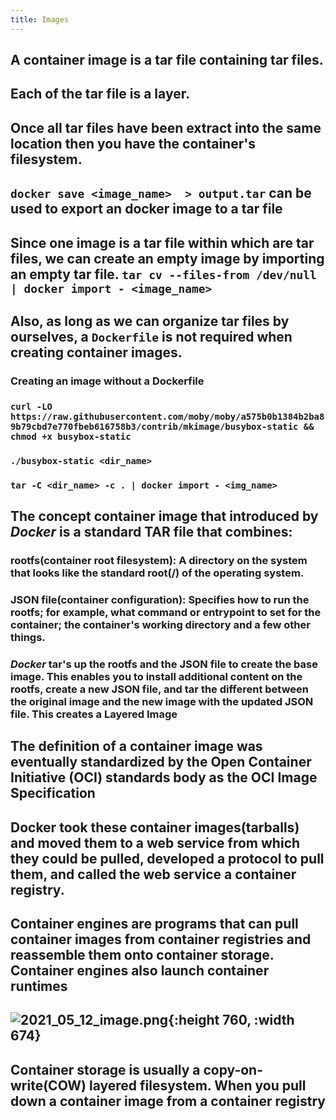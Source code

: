```yaml
---
title: Images
---
```


## A container image is a tar file containing tar files.
## Each of the tar file is a layer.
## Once all tar files have been extract into the same location then you have the container's filesystem.
## `docker save <image_name>  > output.tar` can be used to export an docker image to a tar file
## Since one image is a tar file within which are tar files, we can create an empty image by importing an empty tar file. `tar cv --files-from /dev/null | docker import - <image_name>`
## Also, as long as we can organize tar files by ourselves, a `Dockerfile` is not required when creating container images.
### Creating an image without a Dockerfile
### `curl -LO https://raw.githubusercontent.com/moby/moby/a575b0b1384b2ba89b79cbd7e770fbeb616758b3/contrib/mkimage/busybox-static && chmod +x busybox-static`
### `./busybox-static <dir_name>`
### `tar -C <dir_name> -c . | docker import - <img_name>`
## The concept **container image** that introduced by *Docker* is a standard TAR file that combines:
### **rootfs(container root filesystem)**: A directory on the system that looks like the standard root(/) of the operating system.
### **JSON file(container configuration)**: Specifies how to run the rootfs; for example, what **command** or **entrypoint** to set for the container; the container's **working directory** and a few other things.
### *Docker* tar's up the **rootfs** and the JSON file to create the base image. This enables you to install additional content on the rootfs, create a new JSON file, and tar the different between the original image and the new image with the updated JSON file. This creates a **Layered Image**
## The definition of a container image was eventually standardized by the **Open Container Initiative (OCI)** standards body as the **OCI Image Specification**
## Docker took these container images(**tarballs**) and moved them to a web service from which they could be pulled, developed a protocol to pull them, and called the web service a **container registry**.
## **Container engines** are programs that can pull container images from container registries and reassemble them onto **container storage**. Container engines also launch **container runtimes**
## ![2021_05_12_image.png](https://cdn.logseq.com/%2Fa9681ad6-bdcb-48f5-9267-58877609cc6be58fa28d-1bbe-4805-9301-0135cbd08fc22021_05_12_image.png?Expires=4774427992&Signature=gky55KIEvr~AK-d0eXQUlYrctRpKvunndCq-ErmsrFoNv3xP6tRDecAhtG8E6MTIub5SLVCUnyi7eO7CSFuAmAJjfyLf3NPsT0qcD8YS4dhLpSup~StazKx8zUJb8Zj1k23pIEF1Gmk3O6hQzW-QkJIgKdBNwukjNVQQq9SiAdk8OYl9J4nJG~X7N8yZ0X688HqHei4dcJ6q7yc2hn1sAI4hbMEkwzjhffdoOxcgD6UCQJKkh3C2ycogl5aw62SfOCRQFOyGKojXeV-DCAIonedN1Oj5Tu45wCz92dBfUOXddvF1EMtvJn8zDyXu1vo8rP6RphuHv8W41XuF1KZjBw__&Key-Pair-Id=APKAJE5CCD6X7MP6PTEA){:height 760, :width 674}
## Container storage is usually a **copy-on-write(COW)** layered filesystem. When you pull down a container image from a container registry
